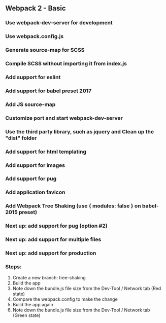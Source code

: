 ## Webpack 2 - Basic
### Use webpack-dev-server for development
### Use webpack.config.js
### Generate source-map for SCSS 
### Compile SCSS without importing it from index.js
### Add support for eslint
### Add support for babel preset 2017
### Add JS source-map
### Customize port and start webpack-dev-server
### Use the third party library, such as jquery and Clean up the "dist" folder
### Add support for html templating
### Add support for images 
### Add support for pug 
### Add application favicon 
### Add Webpack Tree Shaking (use { modules: false } on babel-2015 preset)

### Next up: add support for pug (option #2)
### Next up: add support for multiple files
### Next up: add support for production

### Steps:
1. Create a new branch: tree-shaking
2. Build the app 
3. Note down the bundle.js file size from the Dev-Tool / Network tab (Red state)
4. Compare the webpack.config to make the change
5. Build the app again
6. Note down the bundle.js file size from the Dev-Tool / Network tab (Green state)